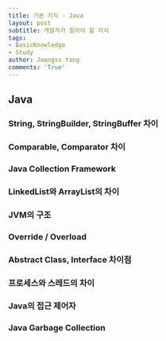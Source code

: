 ```yaml
---
title: 기본 지식 - Java
layout: post
subtitle: 개발자가 알아야 할 지식
tags:
- BasicKnowledge
- Study
author: Jeongsu Yang
comments: 'True'
---
```


## Java

### String, StringBuilder, StringBuffer 차이

### Comparable, Comparator 차이

### Java Collection Framework

### LinkedList와 ArrayList의 차이

### JVM의 구조

### Override / Overload

### Abstract Class, Interface 차이점

### 프로세스와 스레드의 차이

### Java의 접근 제어자

### Java Garbage Collection
